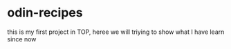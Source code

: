 # odin-recipes

this is my first project in TOP, heree
we will triying to show what I have learn since now
